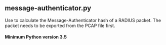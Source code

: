 ## message-authenticator.py
Use to calculate the Message-Authenticator hash of a RADIUS packet. The packet needs to be exported from the PCAP file first. 

#### Minimum Python version 3.5 